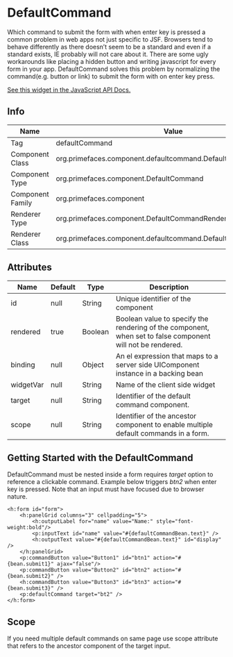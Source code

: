 # DefaultCommand

Which command to submit the form with when enter key is pressed a common problem in web apps
not just specific to JSF. Browsers tend to behave differently as there doesn’t seem to be a standard
and even if a standard exists, IE probably will not care about it. There are some ugly workarounds
like placing a hidden button and writing javascript for every form in your app. DefaultCommand
solves this problem by normalizing the command(e.g. button or link) to submit the form with on
enter key press.

[See this widget in the JavaScript API Docs.](../jsdocs/classes/src_primefaces.primefaces.widget.defaultcommand.html)

## Info

| Name | Value |
| --- | --- |
| Tag | defaultCommand
| Component Class | org.primefaces.component.defaultcommand.DefaultCommand
| Component Type | org.primefaces.component.DefaultCommand
| Component Family | org.primefaces.component |
| Renderer Type | org.primefaces.component.DefaultCommandRenderer
| Renderer Class | org.primefaces.component.defaultcommand.DefaultCommandRenderer

## Attributes

| Name | Default | Type | Description | 
| --- | --- | --- | --- |
| id | null | String | Unique identifier of the component
| rendered | true | Boolean | Boolean value to specify the rendering of the component, when set to false component will not be rendered.
| binding | null | Object | An el expression that maps to a server side UIComponent instance in a backing bean
| widgetVar | null | String | Name of the client side widget
| target | null | String | Identifier of the default command component.
| scope | null | String | Identifier of the ancestor component to enable multiple default commands in a form.

## Getting Started with the DefaultCommand
DefaultCommand must be nested inside a form requires _target_ option to reference a clickable
command. Example below triggers _btn2_ when enter key is pressed. Note that an input must have
focused due to browser nature.


```xhtml
<h:form id="form">
    <h:panelGrid columns="3" cellpadding="5">
        <h:outputLabel for="name" value="Name:" style="font-weight:bold"/>
        <p:inputText id="name" value="#{defaultCommandBean.text}" />
        <h:outputText value="#{defaultCommandBean.text}" id="display" />
    </h:panelGrid>
    <p:commandButton value="Button1" id="btn1" action="#{bean.submit1}" ajax="false"/>
    <p:commandButton value="Button2" id="btn2" action="#{bean.submit2}" />
    <h:commandButton value="Button3" id="btn3" action="#{bean.submit3}" />
    <p:defaultCommand target="bt2" />
</h:form>
```
## Scope
If you need multiple default commands on same page use scope attribute that refers to the ancestor
component of the target input.